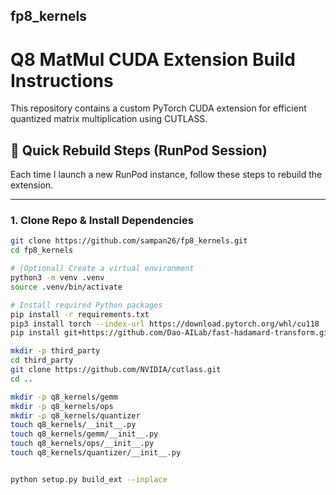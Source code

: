 ## fp8_kernels

# Q8 MatMul CUDA Extension Build Instructions

This repository contains a custom PyTorch CUDA extension for efficient quantized matrix multiplication using CUTLASS.

## 🚀 Quick Rebuild Steps (RunPod Session)

Each time I launch a new RunPod instance, follow these steps to rebuild the extension.

---

### 1. Clone Repo & Install Dependencies

```bash
git clone https://github.com/sampan26/fp8_kernels.git
cd fp8_kernels

# (Optional) Create a virtual environment
python3 -m venv .venv
source .venv/bin/activate

# Install required Python packages
pip install -r requirements.txt
pip3 install torch --index-url https://download.pytorch.org/whl/cu118
pip install git+https://github.com/Dao-AILab/fast-hadamard-transform.git@v1.0.4.post1

mkdir -p third_party
cd third_party
git clone https://github.com/NVIDIA/cutlass.git
cd ..

mkdir -p q8_kernels/gemm
mkdir -p q8_kernels/ops
mkdir -p q8_kernels/quantizer
touch q8_kernels/__init__.py
touch q8_kernels/gemm/__init__.py
touch q8_kernels/ops/__init__.py
touch q8_kernels/quantizer/__init__.py


python setup.py build_ext --inplace
